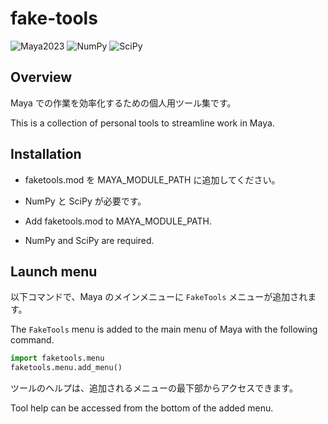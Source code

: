 # fake-tools

![Maya2023](https://img.shields.io/badge/Maya-2023-blue?&logo=Autodesk)
![NumPy](https://img.shields.io/badge/NumPy-2.0.2-blue?&logo=NumPy)
![SciPy](https://img.shields.io/badge/SciPy-1.13.1-blue?&logo=SciPy)

## Overview

Maya での作業を効率化するための個人用ツール集です。  

This is a collection of personal tools to streamline work in Maya.

## Installation

- faketools.mod を MAYA_MODULE_PATH に追加してください。
- NumPy と SciPy が必要です。


- Add faketools.mod to MAYA_MODULE_PATH.
- NumPy and SciPy are required.

## Launch menu

以下コマンドで、Maya のメインメニューに `FakeTools` メニューが追加されます。  

The `FakeTools` menu is added to the main menu of Maya with the following command.


```python
import faketools.menu
faketools.menu.add_menu()
```

ツールのヘルプは、追加されるメニューの最下部からアクセスできます。

Tool help can be accessed from the bottom of the added menu.